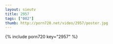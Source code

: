 ```yaml
--- 
layout: sieutv
title: 2957
tags: ["002"]
thumb: http://porn720.net/video/2957/poster.jpg
---
```

{% include porn720 key="2957" %} 
